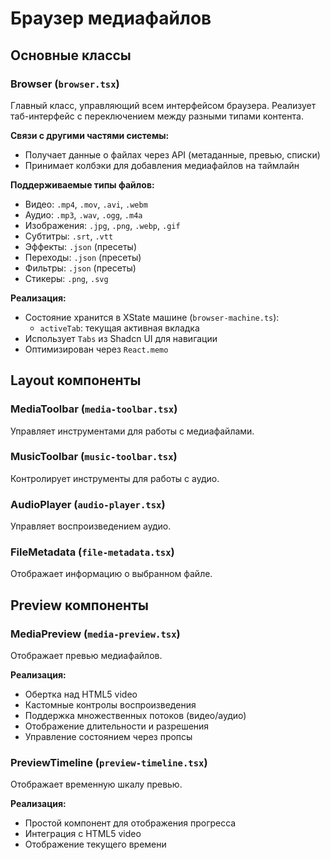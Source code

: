 # Браузер медиафайлов

## Основные классы

### Browser (`browser.tsx`)

Главный класс, управляющий всем интерфейсом браузера. Реализует таб-интерфейс с переключением между разными типами контента.

**Связи с другими частями системы:**

- Получает данные о файлах через API (метаданные, превью, списки)
- Принимает колбэки для добавления медиафайлов на таймлайн

**Поддерживаемые типы файлов:**

- Видео: `.mp4`, `.mov`, `.avi`, `.webm`
- Аудио: `.mp3`, `.wav`, `.ogg`, `.m4a`
- Изображения: `.jpg`, `.png`, `.webp`, `.gif`
- Субтитры: `.srt`, `.vtt`
- Эффекты: `.json` (пресеты)
- Переходы: `.json` (пресеты)
- Фильтры: `.json` (пресеты)
- Стикеры: `.png`, `.svg`

**Реализация:**

- Состояние хранится в XState машине (`browser-machine.ts`):
  - `activeTab`: текущая активная вкладка
- Использует `Tabs` из Shadcn UI для навигации
- Оптимизирован через `React.memo`

## Layout компоненты

### MediaToolbar (`media-toolbar.tsx`)

Управляет инструментами для работы с медиафайлами.

### MusicToolbar (`music-toolbar.tsx`)

Контролирует инструменты для работы с аудио.

### AudioPlayer (`audio-player.tsx`)

Управляет воспроизведением аудио.

### FileMetadata (`file-metadata.tsx`)

Отображает информацию о выбранном файле.

## Preview компоненты

### MediaPreview (`media-preview.tsx`)

Отображает превью медиафайлов.

**Реализация:**

- Обертка над HTML5 video
- Кастомные контролы воспроизведения
- Поддержка множественных потоков (видео/аудио)
- Отображение длительности и разрешения
- Управление состоянием через пропсы

### PreviewTimeline (`preview-timeline.tsx`)

Отображает временную шкалу превью.

**Реализация:**

- Простой компонент для отображения прогресса
- Интеграция с HTML5 video
- Отображение текущего времени
